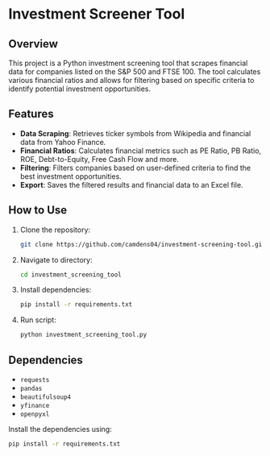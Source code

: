 # Investment Screener Tool

## Overview

This project is a Python investment screening tool that scrapes financial data for companies listed on the S&P 500 and FTSE 100. The tool calculates various financial ratios and allows for filtering based on specific criteria to identify potential investment opportunities.

## Features

- **Data Scraping**: Retrieves ticker symbols from Wikipedia and financial data from Yahoo Finance.
- **Financial Ratios**: Calculates financial metrics such as PE Ratio, PB Ratio, ROE, Debt-to-Equity, Free Cash Flow and more.
- **Filtering**: Filters companies based on user-defined criteria to find the best investment opportunities.
- **Export**: Saves the filtered results and financial data to an Excel file.

## How to Use

1. Clone the repository:
    ```bash
    git clone https://github.com/camdens04/investment-screening-tool.git
    ```
2. Navigate to directory:
    ```bash
    cd investment_screening_tool
    ```
3. Install dependencies:
    ```bash
    pip install -r requirements.txt
    ```
4. Run script:
    ```bash
    python investment_screening_tool.py
    ```

## Dependencies

- `requests`
- `pandas`
- `beautifulsoup4`
- `yfinance`
- `openpyxl`

Install the dependencies using:
```bash
pip install -r requirements.txt
